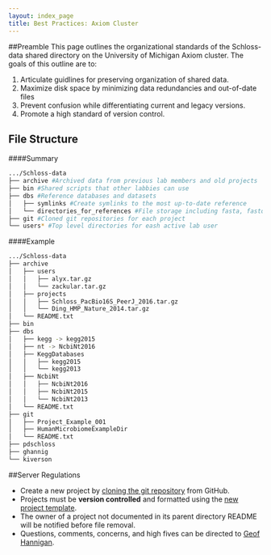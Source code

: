 ```yaml
---
layout: index_page
title: Best Practices: Axiom Cluster
---
```


##Preamble
This page outlines the organizational standards of the Schloss-data shared directory on the University of Michigan Axiom cluster. The goals of this outline are to:

1. Articulate guidlines for preserving organization of shared data.
2. Maximize disk space by minimizing data redundancies and out-of-date files
3. Prevent confusion while differentiating current and legacy versions.
4. Promote a high standard of version control.

## File Structure
####Summary
```bash
.../Schloss-data
├── archive #Archived data from previous lab members and old projects
├── bin #Shared scripts that other labbies can use
├── dbs #Reference databases and datasets
│   ├── symlinks #Create symlinks to the most up-to-date reference
│   └── directories_for_references #File storage including fasta, fastq, blastdb
├── git #Cloned git repositories for each project
└── users* #Top level directories for eash active lab user
```
####Example
```bash
.../Schloss-data
├── archive
│   ├── users
│   │   ├── alyx.tar.gz
│   │   └── zackular.tar.gz
│   ├── projects
│   │   ├── Schloss_PacBio16S_PeerJ_2016.tar.gz
│   │   └── Ding_HMP_Nature_2014.tar.gz
│   └── README.txt
├── bin
├── dbs
│   ├── kegg -> kegg2015
│   ├── nt -> NcbiNt2016
│   ├── KeggDatabases
│   │   ├── kegg2015
│   │   └── kegg2013
│   ├── NcbiNt
│   │   ├── NcbiNt2016
│   │   ├── NcbiNt2015
│   │   └── NcbiNt2013
│   └── README.txt 
├── git
│   ├── Project_Example_001
│   ├── HumanMicrobiomeExampleDir
│   └── README.txt
├── pdschloss
├── ghannig
└── kiverson
```

##Server Regulations
* Create a new project by [cloning the git repository](https://help.github.com/articles/cloning-a-repository/) from GitHub.
* Projects must be **version controlled** and formatted using the [new project template](https://github.com/SchlossLab/new_project).
* The owner of a project not documented in its parent directory README will be notified before file removal.
* Questions, comments, concerns, and high fives can be directed to [Geof Hannigan](ghannig@umich.edu).